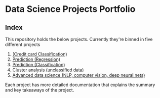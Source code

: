 # Data Science Projects Portfolio

## Index

This repository holds the below projects. Currently they're binned in five different projects

1. [(Credit card Classification)](https://github.com/vignesh0116/Project_Data_science/blob/master/1_credit_card_classfication/Readme.md)
2. [Prediction (Regression)](https://github.com/sarahfuchi/Data-Science/blob/main/Prediction%20(Regression)/README.md)
3. [Prediction (Classification)](https://github.com/sarahfuchi/Data-Science/blob/main/Prediction%20(Classification)/README.md)
4. [Cluster analysis (unclassified data)](https://github.com/sarahfuchi/Data-Science/blob/main/Cluster%20analysis%20(unclassified%20data)/README.md)
5. [Advanced data science (NLP, computer vision, deep neural nets)](https://github.com/sarahfuchi/Data-Science/blob/main/Advanced%20data%20science%20(NLP%2C%20computer%20vision%2C%20deep%20neural%20nets)/README.md)

Each project has more detailed documentation that explains the summary and key takeaways of the project.
